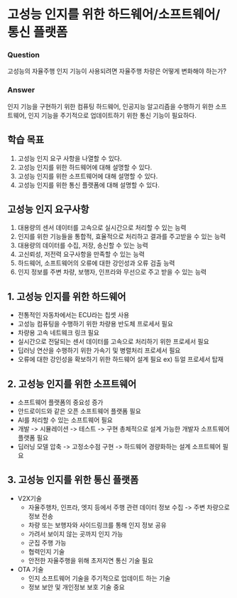 # 고성능 인지를 위한 하드웨어/소프트웨어/통신 플랫폼

### Question
고성능의 자율주행 인지 기능이 사용되려면 자율주행 차량은 어떻게 변화해야 하는가?

### Answer
인지 기능을 구현하기 위한 컴퓨팅 하드웨어, 인공지능 알고리즘을 수행하기 위한 소프트웨어, 인지 기능을 주기적으로 업데이트하기 위한 통신 기능이 필요하다.

## 학습 목표
1. 고성능 인지 요구 사항을 나열할 수 있다.
2. 고성능 인지를 위한 하드웨어에 대해 설명할 수 있다.
3. 고성능 인지를 위한 소프트웨어에 대해 설명할 수 있다.
4. 고성능 인지를 위한 통신 플랫폼에 대해 설명할 수 있다.

## 고성능 인지 요구사항
1. 대용량의 센서 데이터를 고속으로 실시간으로 처리할 수 있는 능력
2. 인지를 위한 기능들을 통합적, 효율적으로 처리하고 결과를 주고받을 수 있는 능력
3. 대용량의 데이터를 수집, 저장, 송신할 수 있는 능력
4. 고신뢰성, 저전력 요구사항을 만족할 수 있는 능력
5. 하드웨어, 소프트웨어의 오류에 대한 강인성과 오류 검출 능력
6. 인지 정보를 주변 차량, 보행자, 인프라와 무선으로 주고 받을 수 있는 능력

## 1. 고성능 인지를 위한 하드웨어
* 전통적인 자동차에서는 ECU라는 칩셋 사용
* 고성능 컴퓨팅을 수행하기 위한 차량용 반도체 프로세서 필요
* 차량용 고속 네트웨크 링크 필요
* 실시간으로 전달되는 센서 데이터를 고속으로 처리하기 위한 프로세서 필요
* 딥러닝 연산을 수행하기 위한 가속기 및 병렬처리 프로세서 필요
* 오류에 대한 강인성을 확보하기 위한 하드웨어 설계 필요 ex) 듀얼 프로세서 탑재

## 2. 고성능 인지를 위한 소프트웨어
* 소프트웨어 플랫폼의 중요성 증가
* 안드로이드와 같은 오픈 소프트웨어 플랫폼 필요
* AI를 처리할 수 있는 소프트웨어 필요
* 개발 -> 시뮬레이션 -> 테스트 -> 구현 총체적으로 설계 가능한 개발자 소프트웨어 플랫폼 필요
* 딥러닝 모델 압축 -> 고정소수점 구현 -> 하드웨어 경량화하는 설계 소프트웨어 필요

## 3. 고성능 인지를 위한 통신 플랫폼
* V2X기술 
  * 자율주행차, 인프라, 엣지 등에서 주행 관련 데이터 정보 수집 -> 주변 차량으로 정보 전송
  * 차량 또는 보행자와 사이드링크를 통해 인지 정보 공유
  * 가려서 보이지 않는 곳까지 인지 가능
  * 군집 주행 가능
  * 협력인지 기술
  * 안전한 자율주행을 위해 초저지연 통신 기술 필요
* OTA 기술
  * 인지 소프트웨어 기술을 주기적으로 업데이트 하는 기술
  * 정보 보안 및 개인정보 보호 기술 중요